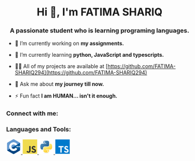 <h1 align="center">Hi 👋, I'm FATIMA SHARIQ</h1>
<h3 align="center">A passionate student who is learning programing languages.</h3>

- 🔭 I’m currently working on **my assignments.**

- 🌱 I’m currently learning **python, JavaScript and typescripts.**

- 👨‍💻 All of my projects are available at [https://github.com/FATIMA-SHARIQ294](https://github.com/FATIMA-SHARIQ294)

- 💬 Ask me about **my journey till now.**

- ⚡ Fun fact **I am HUMAN... isn't it enough.**

<h3 align="left">Connect with me:</h3>
<p align="left">
</p>

<h3 align="left">Languages and Tools:</h3>
<p align="left"> <a href="https://www.w3schools.com/cpp/" target="_blank" rel="noreferrer"> <img src="https://raw.githubusercontent.com/devicons/devicon/master/icons/cplusplus/cplusplus-original.svg" alt="cplusplus" width="40" height="40"/> </a> <a href="https://developer.mozilla.org/en-US/docs/Web/JavaScript" target="_blank" rel="noreferrer"> <img src="https://raw.githubusercontent.com/devicons/devicon/master/icons/javascript/javascript-original.svg" alt="javascript" width="40" height="40"/> </a> <a href="https://www.python.org" target="_blank" rel="noreferrer"> <img src="https://raw.githubusercontent.com/devicons/devicon/master/icons/python/python-original.svg" alt="python" width="40" height="40"/> </a> <a href="https://www.typescriptlang.org/" target="_blank" rel="noreferrer"> <img src="https://raw.githubusercontent.com/devicons/devicon/master/icons/typescript/typescript-original.svg" alt="typescript" width="40" height="40"/> </a> </p>


